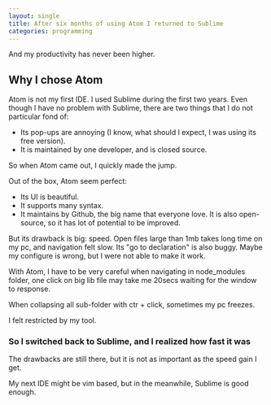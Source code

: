 ```yaml
---
layout: single
title: After six months of using Atom I returned to Sublime
categories: programming
---
```

And my productivity has never been higher.

## Why I chose Atom

Atom is not my first IDE. I used Sublime during the first two years. Even though I have no problem with Sublime, there are two things that I do not particular fond of:
- Its pop-ups are annoying (I know, what should I expect, I was using its free version).
- It is maintained by one developer, and is closed source.

So when Atom came out, I quickly made the jump.

Out of the box, Atom seem perfect:
- Its UI is beautiful.
- It supports many syntax.
- It maintains by Github, the big name that everyone love. It is also open-source, so it has lot of potential to be improved.

But its drawback is big: speed. Open files large than 1mb takes long time on my pc, and navigation felt slow. Its "go to declaration" is also buggy. Maybe my configure is wrong, but I were not able to make it work.

With Atom, I have to be very careful when navigating in node_modules folder, one click on big lib file may take me 20secs waiting for the window to response.

When collapsing all sub-folder with ctr + click, sometimes my pc freezes.

I felt restricted by my tool.

### So I switched back to Sublime, and I realized how fast it was

The drawbacks are still there, but it is not as important as the speed gain I get.

My next IDE might be vim based, but in the meanwhile, Sublime is good enough.
